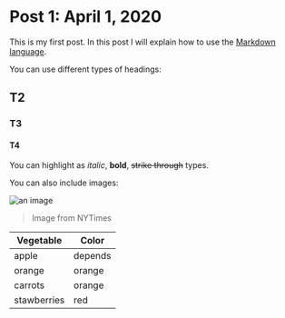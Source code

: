 # Post 1: April 1, 2020

This is my first post. In this post I will explain how to use the [Markdown language](https://en.wikipedia.org/wiki/Markdown).

You can use different types of headings:

## T2
### T3
#### T4

You can highlight as *italic*, **bold**, ~~strike through~~ types.

You can also include images:

![an image](https://static01.nyt.com/images/2020/04/01/business/01screentime/31screentime-square640.jpg?quality=75&auto=webp&disable=upscale&width=350)
> Image from NYTimes

| Vegetable | Color |
|-------|-------|
| apple | depends |
| orange | orange |
| carrots | orange |
| stawberries | red |
